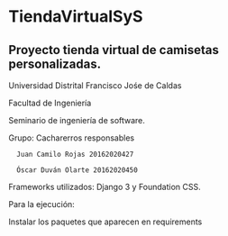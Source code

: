 # TiendaVirtualSyS

## Proyecto tienda virtual de camisetas personalizadas.


Universidad Distrital Francisco Jośe de Caldas

Facultad de Ingeniería

Seminario de ingeniería de software.


Grupo: Cacharerros responsables

      Juan Camilo Rojas 20162020427
      
      Óscar Duván Olarte 20162020450
      
Frameworks utilizados: Django 3 y Foundation CSS.


Para la ejecución:

Instalar los paquetes que aparecen en requirements

